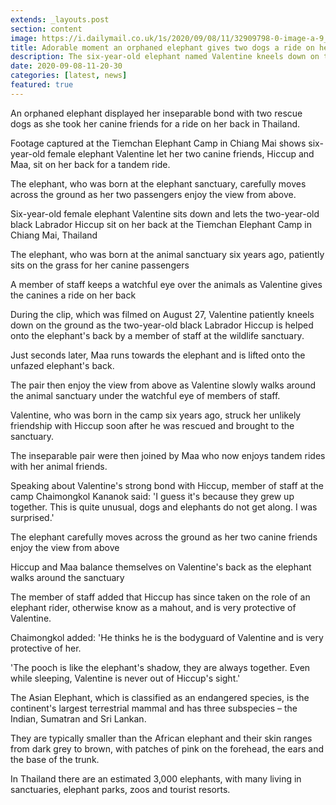 ```yaml
---
extends: _layouts.post
section: content
image: https://i.dailymail.co.uk/1s/2020/09/08/11/32909798-0-image-a-9_1599559906741.jpg 
title: Adorable moment an orphaned elephant gives two dogs a ride on her back 
description: The six-year-old elephant named Valentine kneels down on the ground and allows her two canine friends, Hiccup and Maa, to sit on her back at the Tiemchan Elephant Camp in Chiang Mai, Thailand. 
date: 2020-09-08-11-20-30 
categories: [latest, news] 
featured: true 
--- 
```

An orphaned elephant displayed her inseparable bond with two rescue dogs as she took her canine friends for a ride on her back in Thailand. 

Footage captured at the Tiemchan Elephant Camp in Chiang Mai shows six-year-old female elephant Valentine let her two canine friends, Hiccup and Maa, sit on her back for a tandem ride.

The elephant, who was born at the elephant sanctuary, carefully moves across the ground as her two passengers enjoy the view from above. 

Six-year-old female elephant Valentine sits down and lets the two-year-old black Labrador Hiccup sit on her back at the Tiemchan Elephant Camp in Chiang Mai, Thailand

The elephant, who was born at the animal sanctuary six years ago, patiently sits on the grass for her canine passengers

A member of staff keeps a watchful eye over the animals as Valentine gives the canines a ride on her back 

During the clip, which was filmed on August 27, Valentine patiently kneels down on the ground as the two-year-old black Labrador Hiccup is helped onto the elephant's back by a member of staff at the wildlife sanctuary.

Just seconds later, Maa runs towards the elephant and is lifted onto the unfazed elephant's back.

The pair then enjoy the view from above as Valentine slowly walks around the animal sanctuary under the watchful eye of members of staff. 

Valentine, who was born in the camp six years ago, struck her unlikely friendship with Hiccup soon after he was rescued and brought to the sanctuary.

The inseparable pair were then joined by Maa who now enjoys tandem rides with her animal friends. 

Speaking about Valentine's strong bond with Hiccup, member of staff at the camp Chaimongkol Kananok said: 'I guess it's because they grew up together. This is quite unusual, dogs and elephants do not get along. I was surprised.'

The elephant carefully moves across the ground as her two canine friends enjoy the view from above

Hiccup and Maa balance themselves on Valentine's back as the elephant walks around the sanctuary

The member of staff added that Hiccup has since taken on the role of an elephant rider, otherwise know as a mahout, and is very protective of Valentine.  

Chaimongkol added: 'He thinks he is the bodyguard of Valentine and is very protective of her.

'The pooch is like the elephant's shadow, they are always together. Even while sleeping, Valentine is never out of Hiccup's sight.'    

The Asian Elephant, which is classified as an endangered species, is the continent's largest terrestrial mammal and has three subspecies – the Indian, Sumatran and Sri Lankan.

They are typically smaller than the African elephant and their skin ranges from dark grey to brown, with patches of pink on the forehead, the ears and the base of the trunk. 

In Thailand there are an estimated 3,000 elephants, with many living in sanctuaries, elephant parks, zoos and tourist resorts.

